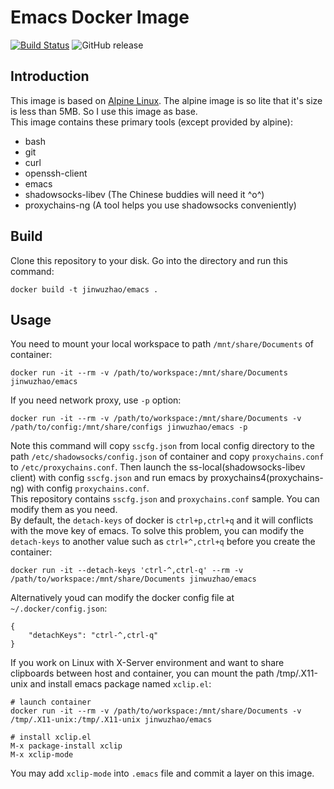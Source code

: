 # Emacs Docker Image

[![Build Status](https://travis-ci.org/JinWuZhao/docker-emacs.svg?branch=master)](https://travis-ci.org/JinWuZhao/docker-emacs) ![GitHub release](https://img.shields.io/github/tag/JinWuZhao/docker-emacs.svg)  

## Introduction

This image is based on [Alpine Linux](https://hub.docker.com/_/alpine/). The alpine image is so lite that it's size is less than 5MB. So I use this image as base.  
This image contains these primary tools (except provided by alpine):
- bash
- git
- curl
- openssh-client
- emacs
- shadowsocks-libev (The Chinese buddies will need it ^o^)
- proxychains-ng (A tool helps you use shadowsocks conveniently)

## Build

Clone this repository to your disk. Go into the directory and run this command:  
```
docker build -t jinwuzhao/emacs .
```

## Usage

You need to mount your local workspace to path `/mnt/share/Documents` of container:  
```
docker run -it --rm -v /path/to/workspace:/mnt/share/Documents jinwuzhao/emacs
```
If you need network proxy, use `-p` option:
```
docker run -it --rm -v /path/to/workspace:/mnt/share/Documents -v /path/to/config:/mnt/share/configs jinwuzhao/emacs -p
```
Note this command will copy `sscfg.json` from local config directory to the path `/etc/shadowsocks/config.json` of container and copy `proxychains.conf` to `/etc/proxychains.conf`. Then launch the ss-local(shadowsocks-libev client) with config `sscfg.json` and run emacs by proxychains4(proxychains-ng) with config `proxychains.conf`.  
This repository contains `sscfg.json` and `proxychains.conf` sample. You can modify them as you need.  
By default, the `detach-keys` of docker is `ctrl+p,ctrl+q` and it will conflicts with the move key of emacs. To solve this problem, you can modify the `detach-keys` to another value such as `ctrl+^,ctrl+q` before you create the container:  
```
docker run -it --detach-keys 'ctrl-^,ctrl-q' --rm -v /path/to/workspace:/mnt/share/Documents jinwuzhao/emacs
``` 
Alternatively youd can modify the docker config file at `~/.docker/config.json`:  
```
{
	"detachKeys": "ctrl-^,ctrl-q"
}
```
If you work on Linux with X-Server environment and want to share clipboards between host and container, you can mount the path /tmp/.X11-unix and install emacs package named `xclip.el`:  
```
# launch container
docker run -it --rm -v /path/to/workspace:/mnt/share/Documents -v /tmp/.X11-unix:/tmp/.X11-unix jinwuzhao/emacs

# install xclip.el
M-x package-install xclip
M-x xclip-mode
```
You may add `xclip-mode` into `.emacs` file and commit a layer on this image.
